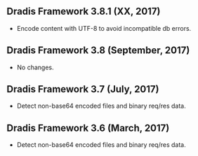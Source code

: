 ## Dradis Framework 3.8.1 (XX, 2017) ##

*   Encode content with UTF-8 to avoid incompatible db errors.

## Dradis Framework 3.8 (September, 2017) ##

*   No changes.


## Dradis Framework 3.7 (July, 2017) ##

*   Detect non-base64 encoded files and binary req/res data.


## Dradis Framework 3.6 (March, 2017) ##

*   Detect non-base64 encoded files and binary req/res data.
